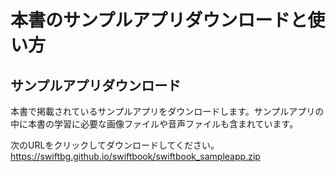 # 本書のサンプルアプリダウンロードと使い方

## サンプルアプリダウンロード

本書で掲載されているサンプルアプリをダウンロードします。サンプルアプリの中に本書の学習に必要な画像ファイルや音声ファイルも含まれています。

次のURLをクリックしてダウンロードしてください。
https://swiftbg.github.io/swiftbook/swiftbook_sampleapp.zip

